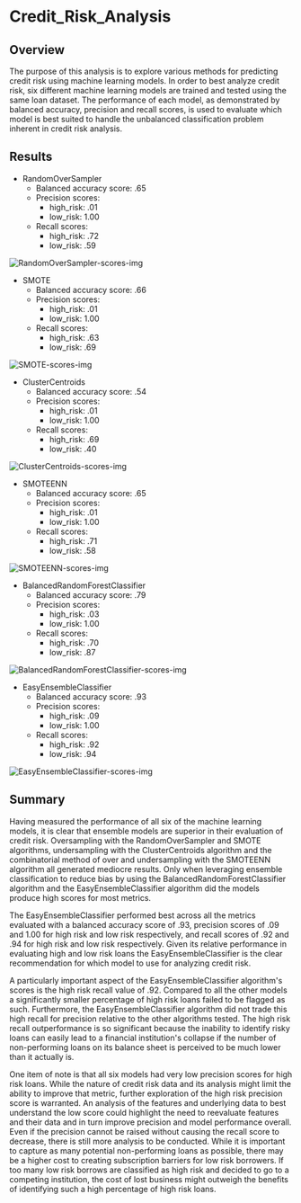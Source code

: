 # Credit_Risk_Analysis

## Overview

The purpose of this analysis is to explore various methods for predicting credit risk using machine learning models. In order to best analyze credit risk, six different machine learning models are trained and tested using the same loan dataset. The performance of each model, as demonstrated by balanced accuracy, precision and recall scores, is used to evaluate which model is best suited to handle the unbalanced classification problem inherent in credit risk analysis.

## Results

- RandomOverSampler
  - Balanced accuracy score: .65
  - Precision scores:
    - high_risk: .01
    - low_risk: 1.00
  - Recall scores:
    - high_risk: .72
    - low_risk: .59

![RandomOverSampler-scores-img](<readme-imgs/output-imgs-resized/naive-random-oversampling.png>)

- SMOTE
  - Balanced accuracy score: .66
  - Precision scores:
    - high_risk: .01
    - low_risk: 1.00
  - Recall scores:
    - high_risk: .63
    - low_risk: .69

![SMOTE-scores-img](<readme-imgs/output-imgs-resized/smote-oversampling.png>)

- ClusterCentroids
  - Balanced accuracy score: .54
  - Precision scores:
    - high_risk: .01
    - low_risk: 1.00
  - Recall scores:
    - high_risk: .69
    - low_risk: .40

![ClusterCentroids-scores-img](<readme-imgs/output-imgs-resized/cluster-centroids.png>)

- SMOTEENN
  - Balanced accuracy score: .65
  - Precision scores:
    - high_risk: .01
    - low_risk: 1.00
  - Recall scores:
    - high_risk: .71
    - low_risk: .58

![SMOTEENN-scores-img](<readme-imgs/output-imgs-resized/smotenn-corrected.png>)

- BalancedRandomForestClassifier
  - Balanced accuracy score: .79
  - Precision scores:
    - high_risk: .03
    - low_risk: 1.00
  - Recall scores:
    - high_risk: .70
    - low_risk: .87

![BalancedRandomForestClassifier-scores-img](<readme-imgs/output-imgs-resized/balanced-random-forest.png>)

- EasyEnsembleClassifier
  - Balanced accuracy score: .93
  - Precision scores:
    - high_risk: .09
    - low_risk: 1.00
  - Recall scores:
    - high_risk: .92
    - low_risk: .94

![EasyEnsembleClassifier-scores-img](<readme-imgs/output-imgs-resized/easy-ensemble.png>)

## Summary

Having measured the performance of all six of the machine learning models, it is clear that ensemble models are superior in their evaluation of credit risk. Oversampling with the RandomOverSampler and SMOTE algorithms, undersampling with the ClusterCentroids algorithm and the combinatorial method of over and undersampling with the SMOTEENN algorithm all generated mediocre results. Only when leveraging ensemble classification to reduce bias by using the BalancedRandomForestClassifier algorithm and the EasyEnsembleClassifier algorithm did the models produce high scores for most metrics.

The EasyEnsembleClassifier performed best across all the metrics evaluated with a balanced accuracy score of .93, precision scores of .09 and 1.00 for high risk and low risk respectively, and recall scores of .92 and .94 for high risk and low risk respectively. Given its relative performance in evaluating high and low risk loans the EasyEnsembleClassifier is the clear recommendation for which model to use for analyzing credit risk.

A particularly important aspect of the EasyEnsembleClassifier algorithm's scores is the high risk recall value of .92. Compared to all the other models a significantly smaller percentage of high risk loans failed to be flagged as such. Furthermore, the EasyEnsembleClassifier algorithm did not trade this high recall for precision relative to the other algorithms tested. The high risk recall outperformance is so significant because the inability to identify risky loans can easily lead to a financial institution's collapse if the number of non-performing loans on its balance sheet is perceived to be much lower than it actually is.

One item of note is that all six models had very low precision scores for high risk loans. While the nature of credit risk data and its analysis might limit the ability to improve that metric, further exploration of the high risk precision score is warranted. An analysis of the features and underlying data to best understand the low score could highlight the need to reevaluate features and their data and in turn improve precision and model performance overall. Even if the precision cannot be raised without causing the recall score to decrease, there is still more analysis to be conducted. While it is important to capture as many potential non-performing loans as possible, there may be a higher cost to creating subscription barriers for low risk borrowers. If too many low risk borrows are classified as high risk and decided to go to a competing institution, the cost of lost business might outweigh the benefits of identifying such a high percentage of high risk loans.
